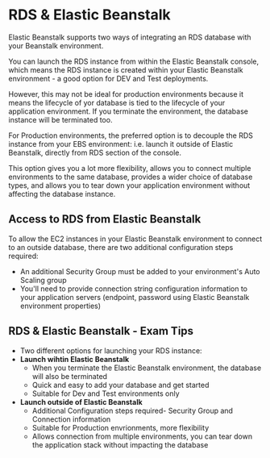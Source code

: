 # RDS & Elastic Beanstalk
Elastic Beanstalk supports two ways of integrating an RDS database with your Beanstalk environment.

You can launch the RDS instance from within the Elastic Beanstalk console, which means the RDS instance is created within your Elastic Beanstalk environment - a good option for DEV and Test deployments.

However, this may not be ideal for production environments because it means the lifecycle of yor database is tied to the lifecycle of your application environment. If you terminate the environment, the database instance will be terminated too.

For Production environments, the preferred option is to decouple the RDS instance from your EBS environment: i.e. launch it outside of Elastic Beanstalk, directly from RDS section of the console.

This option gives you a lot more flexibility, allows you to connect multiple environments to the same database, provides a wider choice of database types, and allows you to tear down your application environment without affecting the database instance.

## Access to RDS from Elastic Beanstalk
To allow the EC2 instances in your Elastic Beanstalk environment to connect to an outside database, there are two additional configuration steps required:
   - An additional Security Group must be added to your environment's Auto Scaling group
   - You'll need to provide connection string configuration information to your application servers (endpoint, password using Elastic Beanstalk environment properties)
   
   
## RDS & Elastic Beanstalk - Exam Tips
- Two different options for launching your RDS instance:
- **Launch wihtin Elastic Beanstalk**
   - When you terminate the Elastic Beanstalk environment, the database will also be terminated
   - Quick and easy to add your database and get started
   - Suitable for Dev and Test environments only
- **Launch outside of Elastic Beanstalk**   
   - Additional Configuration steps required- Security Group and Connection information
   - Suitable for Production envrionments, more flexibility
   - Allows connection from multiple environments, you can tear down the application stack without impacting the database
   
   
   
   